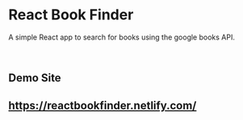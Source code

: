 # React Book Finder

A simple React app to search for books using the google books API.

&nbsp;


## Demo Site
## https://reactbookfinder.netlify.com/
